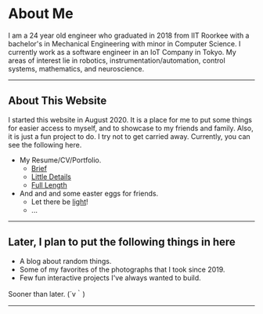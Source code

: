 # About Me

I am a 24 year old engineer who graduated in 2018 from IIT Roorkee with a bachelor's in Mechanical Engineering with minor in Computer Science. I currently work as a software engineer in an IoT Company in Tokyo. My areas of interest lie in robotics, instrumentation/automation, control systems, mathematics, and neuroscience.  

---

## About This Website

I started this website in August 2020. It is a place for me to put some things for easier access to myself, and to showcase to my friends and family. Also, it is just a fun project to do. I try not to get carried away. Currently, you can see the following here.  

- My Resume/CV/Portfolio.
  - [Brief](resume.html)
  - [Little Details](cv.html)
  - [Full Length](portfolio.html)
- And and and some easter eggs for friends.
  - Let there be [light](lights.html)!
  - ...

---

## Later, I plan to put the following things in here

- A blog about random things.
- Some of my favorites of the photographs that I took since 2019.
- Few fun interactive projects I've always wanted to build.

Sooner than later. (´v｀)

---
